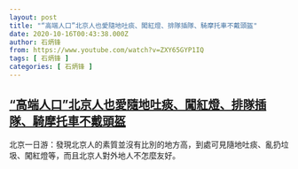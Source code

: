 ```yaml
---
layout: post
title: "“高端人口”北京人也愛隨地吐痰、闖紅燈、排隊插隊、騎摩托車不戴頭盔"
date: 2020-10-16T00:43:38.000Z
author: 石炳锋
from: https://www.youtube.com/watch?v=ZXY65GYP1IQ
tags: [ 石炳锋 ]
categories: [ 石炳锋 ]
---
```

<!--1602809018000-->
[“高端人口”北京人也愛隨地吐痰、闖紅燈、排隊插隊、騎摩托車不戴頭盔](https://www.youtube.com/watch?v=ZXY65GYP1IQ)
------

<div>
北京一日游：發現北京人的素質並沒有比別的地方高，到處可見隨地吐痰、亂扔垃圾、闖紅燈等，而且北京人對外地人不怎麼友好。
</div>
